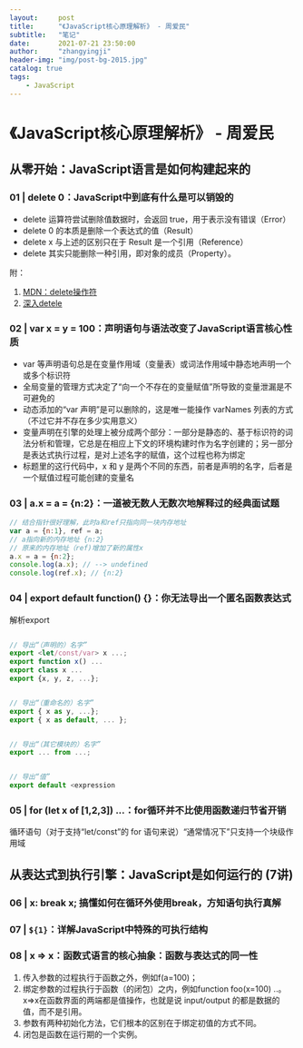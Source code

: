 ```yaml
---
layout:     post
title:      "《JavaScript核心原理解析》 - 周爱民"
subtitle:   "笔记"
date:       2021-07-21 23:50:00
author:     "zhangyingji"
header-img: "img/post-bg-2015.jpg"
catalog: true
tags:
    - JavaScript
---
```


# 《JavaScript核心原理解析》 - 周爱民

## 从零开始：JavaScript语言是如何构建起来的

### 01 | delete 0：JavaScript中到底有什么是可以销毁的

- delete 运算符尝试删除值数据时，会返回 true，用于表示没有错误（Error）
- delete 0 的本质是删除一个表达式的值（Result）
- delete x 与上述的区别只在于 Result 是一个引用（Reference）
- delete 其实只能删除一种引用，即对象的成员（Property）。

附：

1. [MDN：delete操作符](https://developer.mozilla.org/zh-CN/docs/Web/JavaScript/Reference/Operators/delete)
2. [深入detele](https://time.geekbang.org/column/article/164312)

### 02 | var x = y = 100：声明语句与语法改变了JavaScript语言核心性质

- var 等声明语句总是在变量作用域（变量表）或词法作用域中静态地声明一个或多个标识符
- 全局变量的管理方式决定了“向一个不存在的变量赋值”所导致的变量泄漏是不可避免的
- 动态添加的“var 声明”是可以删除的，这是唯一能操作 varNames 列表的方式（不过它并不存在多少实用意义）
- 变量声明在引擎的处理上被分成两个部分：一部分是静态的、基于标识符的词法分析和管理，它总是在相应上下文的环境构建时作为名字创建的；另一部分是表达式执行过程，是对上述名字的赋值，这个过程也称为绑定
- 标题里的这行代码中，x 和 y 是两个不同的东西，前者是声明的名字，后者是一个赋值过程可能创建的变量名

### 03 | a.x = a = {n:2}：一道被无数人无数次地解释过的经典面试题

```js
// 结合指针很好理解，此时a和ref只指向同一块内存地址
var a = {n:1}, ref = a; 
// a指向新的内存地址 {n:2}
// 原来的内存地址（ref)增加了新的属性x
a.x = a = {n:2};
console.log(a.x); // --> undefined
console.log(ref.x); // {n:2}
```

### 04 | export default function() {}：你无法导出一个匿名函数表达式

解析export

```js

// 导出“（声明的）名字”
export <let/const/var> x ...;
export function x() ...
export class x ...
export {x, y, z, ...};


// 导出“（重命名的）名字”
export { x as y, ...};
export { x as default, ... };


// 导出“（其它模块的）名字”
export ... from ...;


// 导出“值”
export default <expression
```

### 05 | for (let x of [1,2,3]) ...：for循环并不比使用函数递归节省开销

循环语句（对于支持“let/const”的 for 语句来说）“通常情况下”只支持一个块级作用域

## 从表达式到执行引擎：JavaScript是如何运行的 (7讲)

### 06 | x: break x; 搞懂如何在循环外使用break，方知语句执行真解

### 07 | `${1}`：详解JavaScript中特殊的可执行结构

### 08 | x => x：函数式语言的核心抽象：函数与表达式的同一性

1. 传入参数的过程执行于函数之外，例如f(a=100)；
2. 绑定参数的过程执行于函数（的闭包）之内，例如function foo(x=100) ..。x=>x在函数界面的两端都是值操作，也就是说 input/output 的都是数据的值，而不是引用。
3. 参数有两种初始化方法，它们根本的区别在于绑定初值的方式不同。
4. 闭包是函数在运行期的一个实例。